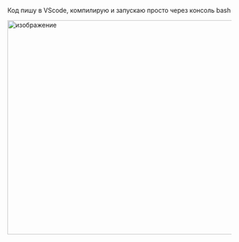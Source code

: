Код пишу в VScode, компилирую и запускаю просто через консоль bash 

<img width="640" height="480" alt="изображение" src="https://github.com/user-attachments/assets/bd61a7da-af8e-4315-b8a5-d14ccee433cd" />
